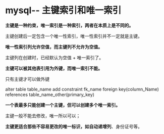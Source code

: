 # mysql-- 主键索引和唯一索引

**主键是一种约束，唯一索引是一种索引，两者在本质上是不同的。**

主键创建后一定包含一个唯一性索引，唯一性索引并不一定就是主键。

**唯一性索引列允许空值，而主键列不允许为空值。**

主键列在创建时，已经默认为空值 + 唯一索引了。

**主键可以被其他表引用为外键，而唯一索引不能。**

只有主键才可以做外键

alter table table_name add constraint fk_name foreign key(column_Name) references table_name_other(primary_key)

**一个表最多只能创建一个主键，但可以创建多个唯一索引。**

主键一般不能去修改，唯一所以可以；

**主键更适合那些不容易更改的唯一标识，如自动递增列**、身份证号等。

